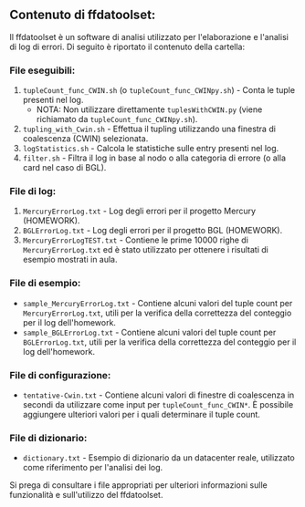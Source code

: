 ## Contenuto di ffdatoolset:

Il ffdatoolset è un software di analisi utilizzato per l'elaborazione e l'analisi di log di errori. Di seguito è riportato il contenuto della cartella:

### File eseguibili:
1. `tupleCount_func_CWIN.sh` (o `tupleCount_func_CWINpy.sh`) - Conta le tuple presenti nel log.
   - NOTA: Non utilizzare direttamente `tuplesWithCWIN.py` (viene richiamato da `tupleCount_func_CWINpy.sh`).
2. `tupling_with_Cwin.sh` - Effettua il tupling utilizzando una finestra di coalescenza (CWIN) selezionata.
3. `logStatistics.sh` - Calcola le statistiche sulle entry presenti nel log.
4. `filter.sh` - Filtra il log in base al nodo o alla categoria di errore (o alla card nel caso di BGL).

### File di log:
1. `MercuryErrorLog.txt` - Log degli errori per il progetto Mercury (HOMEWORK).
2. `BGLErrorLog.txt` - Log degli errori per il progetto BGL (HOMEWORK).
3. `MercuryErrorLogTEST.txt` - Contiene le prime 10000 righe di `MercuryErrorLog.txt` ed è stato utilizzato per ottenere i risultati di esempio mostrati in aula.

### File di esempio:
- `sample_MercuryErrorLog.txt` - Contiene alcuni valori del tuple count per `MercuryErrorLog.txt`, utili per la verifica della correttezza del conteggio per il log dell'homework.
- `sample_BGLErrorLog.txt` - Contiene alcuni valori del tuple count per `BGLErrorLog.txt`, utili per la verifica della correttezza del conteggio per il log dell'homework.

### File di configurazione:
- `tentative-Cwin.txt` - Contiene alcuni valori di finestre di coalescenza in secondi da utilizzare come input per `tupleCount_func_CWIN*`. È possibile aggiungere ulteriori valori per i quali determinare il tuple count.

### File di dizionario:
- `dictionary.txt` - Esempio di dizionario da un datacenter reale, utilizzato come riferimento per l'analisi dei log.

Si prega di consultare i file appropriati per ulteriori informazioni sulle funzionalità e sull'utilizzo del ffdatoolset.